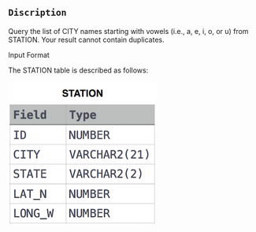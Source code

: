 ## `Discription`

Query the list of CITY names starting with vowels (i.e., a, e, i, o, or u) from STATION. Your result cannot contain duplicates.

Input Format

The STATION table is described as follows:

![alt](../Weather%20Observation%20Station%203/1449345840-5f0a551030-Station.jpg)


